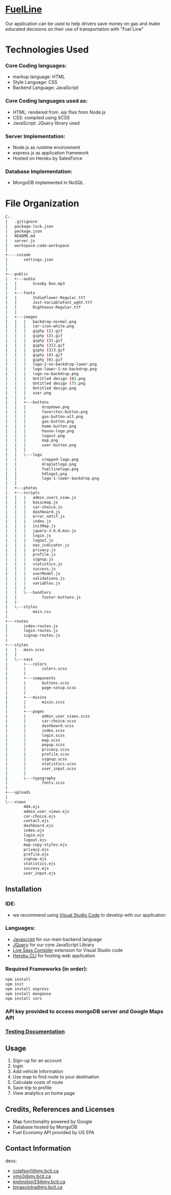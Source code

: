 # [FuelLine](https://fuel-line.herokuapp.com/)

Our application can be used to help drivers save money on gas and make educated decisions on their use of transportation with “Fuel Line”


# Technologies Used

### Core Coding languages:
- markup language: HTML
- Style Language: CSS
- Backend Language: JavaScript 

### Core Coding languages used as:
- HTML: rendered from .ejs files from Node.js
- CSS: compiled using SCSS 
- JavaScript: JQuery library used

### Server Implementation:
- Node.js as runtime environment
- express js as application framework
- Hosted on Heroku by SalesForce

### Database Implementation:
- MongoDB implemented in NoSQL


# File Organization
```bash
C:.
|   .gitignore
|   package-lock.json
|   package.json
|   README.md
|   server.js
|   workspace.code-workspace
|   
+---.vscode
|       settings.json
|       
|           
+---public
|   +---audio
|   |       Scooby Doo.mp3
|   |       
|   +---fonts
|   |       IndieFlower-Regular.ttf
|   |       Jost-VariableFont_wght.ttf
|   |       Righteous-Regular.ttf
|   |       
|   +---images
|   |   |   backdrop-normal.png
|   |   |   car-icon-white.png
|   |   |   giphy (1).gif
|   |   |   giphy (2).gif
|   |   |   giphy (3).gif
|   |   |   giphy (3)2.gif
|   |   |   giphy (3)3.gif
|   |   |   giphy (4).gif
|   |   |   giphy (6).gif
|   |   |   logo-2-no-backdrop-lower.png
|   |   |   logo-lower-1-no-backdrop.png
|   |   |   logo-no-backdrop.png
|   |   |   Untitled design (6).png
|   |   |   Untitled design (7).png
|   |   |   Untitled design.png
|   |   |   user.png
|   |   |   
|   |   +---buttons
|   |   |       dropdown.png
|   |   |       favorites-button.png
|   |   |       gas-button-alt.png
|   |   |       gas-button.png
|   |   |       home-button.png
|   |   |       house-logo.png
|   |   |       logout.png
|   |   |       map.png
|   |   |       user-button.png
|   |   |       
|   |   \---logo
|   |           cropped-logo.png
|   |           dropletlogo.png
|   |           fuellinelogo.png
|   |           hdlogo1.png
|   |           logo-1-lower-backdrop.png
|   |           
|   +---photos
|   +---scripts
|   |   |   admin_users_view.js
|   |   |   basicmap.js
|   |   |   car-choice.js
|   |   |   dashboard.js
|   |   |   error_notif.js
|   |   |   index.js
|   |   |   initMap.js
|   |   |   jquery-3.6.0.min.js
|   |   |   login.js
|   |   |   logout.js
|   |   |   nav_indicator.js
|   |   |   privacy.js
|   |   |   profile.js
|   |   |   signup.js
|   |   |   statistics.js
|   |   |   success.js
|   |   |   userModel.js
|   |   |   validations.js
|   |   |   variables.js
|   |   |   
|   |   \---handlers
|   |           footer-buttons.js
|   |           
|   \---styles
|           main.css
|           
+---routes
|       index-routes.js
|       login-routes.js
|       signup-routes.js
|       
+---styles
|   |   main.scss
|   |   
|   \---sass
|       +---colors
|       |       colors.scss
|       |       
|       +---components
|       |       buttons.scss
|       |       page-setup.scss
|       |       
|       +---mixins
|       |       mixin.scss
|       |       
|       +---pages
|       |       admin_user_views.scss
|       |       car-choice.scss
|       |       dashboard.scss
|       |       index.scss
|       |       login.scss
|       |       map.scss
|       |       popup.scss
|       |       privacy.scss
|       |       profile.scss
|       |       signup.scss
|       |       statistics.scss
|       |       user_input.scss
|       |       
|       \---typography
|               fonts.scss
|               
+---uploads
|       
\---views
        404.ejs
        admin_user_views.ejs
        car-choice.ejs
        contact.ejs
        dashboard.ejs
        index.ejs
        login.ejs
        logout.ejs
        map-copy-styles.ejs
        privacy.ejs
        profile.ejs
        signup.ejs
        statistics.ejs
        success.ejs
        user_input.ejs
```

## Installation

### IDE:
- we recommend using [Visual Studio Code](https://code.visualstudio.com/) to develop with our application
### Languages:
- [Javascript](https://www.javascript.com/) for our main backend language
- [JQuery](https://jquery.com/) for our core JavaScript Library
- [Live Sass Compiler](https://marketplace.visualstudio.com/items?itemName=ritwickdey.live-sass) extension for Visual Studio code
- [Heroku CLI](https://devcenter.heroku.com/articles/heroku-cli) for hosting web application


### Required Frameworks (in order):
```bash
npm install
npm init
npm install express
npm install mongoose
npm install cors
```

### API key provided to access mongoDB server and Google Maps API

### [Testing Documentation](https://docs.google.com/spreadsheets/d/1u1xZyjaZBaWo4F4zx8hTgFSpGwj84Kp8d9aSc5NrYUw/edit?usp=sharing)
## Usage

1. Sign-up for an account
2. login
3. Add vehicle Information
4. Use map to find route to your destination
5. Calculate costs of route
6. Save trip to profile
7. View analytics on home page

## Credits, References and Licenses
- Map functionality powered by Google
- Database hosted by MongoDB
- Fuel Economy API provided by US EPA
## Contact Information
devs:
- colafson1@my.bcit.ca
- ymo3@my.bcit.ca
- ejohnston33@my.bcit.ca
- bmasciotra@my.bcit.ca


